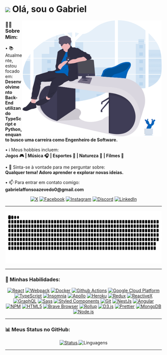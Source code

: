 <h1 align="left">
  <img src="https://emojis.slackmojis.com/emojis/images/1531849430/4246/blob-sunglasses.gif?1531849430" width="30"/> 
  Olá, sou o Gabriel
</h1>
<img align="right" src="https://raw.githubusercontent.com/gabr1elazevedo/gabr1elazevedo/bd7852ae10c0ed0f1c4001f7f8035437458efffc/Image.svg" alt="Imagem" title="Imagem" width="450"/>

<h3>👋🏻 Sobre Mim:</h3>
<div align="left">
  <p>• 📚 Atualmente, estou focado em:<br>
    <b>Desenvolvimento Back-End utilizando TypeScript e Python, enquanto busco uma carreira como Engenheiro de Software.</b></p>
  <p>• ℹ️ Meus hobbies incluem:<br>
    <b>Jogos 🎮 | Música 🎧 | Esportes 🏃 | Natureza 🍃 | Filmes 🎥</b></p>
  <p>• 💬 Sinta-se à vontade para me perguntar sobre:<br>
    <b>Qualquer tema! Adoro aprender e explorar novas ideias.</b></p>
  <p>• 📫 Para entrar em contato comigo:<br>
    <b>gabrielaffonsoazevedo0@gmail.com</b></p>
</div>

<div align="center">
  <a href="https://x.com/gabr1elazevedo_" target="_blank">
    <img alt="X" src="https://img.shields.io/badge/X-%23000000.svg?style=for-the-badge&logo=X&logoColor=white" /></a>
  <a href="https://facebook.com/gabr1elazevedo_" target="_blank">
    <img alt="Facebook" src="https://img.shields.io/badge/Facebook-%231877F2.svg?style=for-the-badge&logo=Facebook&logoColor=white" /></a>
  <a href="https://instagram.com/gabr1elazevedo_" target="_blank">
    <img alt="Instagram" src="https://img.shields.io/badge/Instagram-%23E4405F.svg?style=for-the-badge&logo=Instagram&logoColor=white" /></a>
  <a href="#" target="_blank">
    <img alt="Discord" src="https://img.shields.io/badge/Discord-%235865F2.svg?style=for-the-badge&logo=discord&logoColor=white" /></a>
  <a href="#" target="_blank">
    <img alt="LinkedIn" src="https://img.shields.io/badge/linkedin-%230077B5.svg?&style=for-the-badge&logo=linkedin&logoColor=white" /></a>
</div>

------------

<div align="center">
  <picture>
    <source media="(prefers-color-scheme: dark)" srcset="https://github.com/platane/platane/blob/output/github-contribution-grid-snake-dark.svg">
    <source media="(prefers-color-scheme: light)" srcset="https://github.com/platane/platane/blob/output/github-contribution-grid-snake.svg">
    <img alt="Snake Game" src="https://github.com/platane/platane/blob/output/github-contribution-grid-snake.svg" style="height: 170px;">
  </picture>
</div>

------------

<h3>🧰 Minhas Habilidades:</h3>

<div align="center">
  <a href="https://reactjs.org/docs/getting-started.html" target="_blank">
    <img alt="React" src="https://img.shields.io/badge/-React-45b8d8?style=for-the-badge&logo=react&logoColor=white" /></a>
  <a href="https://webpack.js.org/concepts/" target="_blank">
    <img alt="Webpack" src="https://img.shields.io/badge/-Webpack-8DD6F9?style=for-the-badge&logo=webpack&logoColor=white" /></a>
  <a href="https://www.docker.com/learn/docker-tutorials" target="_blank">
    <img alt="Docker" src="https://img.shields.io/badge/-Docker-46a2f1?style=for-the-badge&logo=docker&logoColor=white" /></a>
  <a href="https://docs.github.com/en/actions" target="_blank">
    <img alt="Github Actions" src="https://img.shields.io/badge/-Github_Actions-2088FF?style=for-the-badge&logo=github-actions&logoColor=white" /></a>
  <a href="https://cloud.google.com/docs" target="_blank">
    <img alt="Google Cloud Platform" src="https://img.shields.io/badge/-Google_Cloud_Platform-1a73e8?style=for-the-badge&logo=google-cloud&logoColor=white" /></a>
  <a href="https://www.typescriptlang.org/docs/" target="_blank">
    <img alt="TypeScript" src="https://img.shields.io/badge/-TypeScript-007ACC?style=for-the-badge&logo=typescript&logoColor=white" /></a>
  <a href="https://insomnia.rest/docs" target="_blank">
    <img alt="Insomnia" src="https://img.shields.io/badge/-Insomnia-5849BE?style=for-the-badge&logo=insomnia&logoColor=white" /></a>
  <a href="https://www.apollographql.com/docs/" target="_blank">
    <img alt="Apollo" src="https://img.shields.io/badge/-Apollo%20GraphQL-311C87?style=for-the-badge&logo=apollo-graphql&logoColor=white" /></a>
  <a href="https://devcenter.heroku.com/categories/reference" target="_blank">
    <img alt="Heroku" src="https://img.shields.io/badge/-Heroku-430098?style=for-the-badge&logo=heroku&logoColor=white" /></a>
  <a href="https://redux.js.org/introduction/getting-started" target="_blank">
    <img alt="Redux" src="https://img.shields.io/badge/-Redux-764ABC?style=for-the-badge&logo=redux&logoColor=white" /></a>
  <a href="https://rxjs.dev/guide/overview" target="_blank">
    <img alt="ReactiveX" src="https://img.shields.io/badge/-RxJs-B7178C?style=for-the-badge&logo=reactivex&logoColor=white" /></a>
  <a href="https://graphql.org/learn/" target="_blank">
    <img alt="GraphQL" src="https://img.shields.io/badge/-GraphQL-E10098?style=for-the-badge&logo=graphql&logoColor=white" /></a>
  <a href="https://sass-lang.com/documentation" target="_blank">
    <img alt="Sass" src="https://img.shields.io/badge/-Sass-CC6699?style=for-the-badge&logo=sass&logoColor=white" /></a>
  <a href="https://styled-components.com/docs" target="_blank">
    <img alt="Styled Components" src="https://img.shields.io/badge/-Styled_Components-db7092?style=for-the-badge&logo=styled-components&logoColor=white" /></a>
  <a href="https://git-scm.com/doc" target="_blank">
    <img alt="Git" src="https://img.shields.io/badge/-Git-F05032?style=for-the-badge&logo=git&logoColor=white" /></a>
  <a href="https://docs.nestjs.com/" target="_blank">
    <img alt="NestJs" src="https://img.shields.io/badge/-NestJs-ea2845?style=for-the-badge&logo=nestjs&logoColor=white" /></a>
  <a href="https://angular.io/docs" target="_blank">
    <img alt="Angular" src="https://img.shields.io/badge/-Angular-DD0031?style=for-the-badge&logo=angular&logoColor=white" /></a>
  <a href="https://docs.npmjs.com/getting-started/what-is-npm" target="_blank">
    <img alt="NPM" src="https://img.shields.io/badge/-NPM-CB3837?style=for-the-badge&logo=npm&logoColor=white" /></a>
  <a href="https://developer.mozilla.org/en-US/docs/Web/HTML" target="_blank">
    <img alt="HTML5" src="https://img.shields.io/badge/-HTML5-E34F26?style=for-the-badge&logo=html5&logoColor=white" /></a>
  <a href="https://brave.com/faq/" target="_blank">
    <img alt="Brave Browser" src="https://img.shields.io/badge/-Brave_Browser-FB542B?style=for-the-badge&logo=brave&logoColor=white" /></a>
  <a href="https://rollupjs.org/guide/en/" target="_blank">
    <img alt="Rollup" src="https://img.shields.io/badge/-Rollup-EC4A3F?style=for-the-badge&logo=rollup.js&logoColor=white" /></a>
  <a href="https://d3js.org/" target="_blank">
    <img alt="D3.js" src="https://img.shields.io/badge/-D3.js-F9A03C?style=for-the-badge&logo=d3.js&logoColor=white" /></a>
  <a href="https://prettier.io/docs/en/index.html" target="_blank">
    <img alt="Prettier" src="https://img.shields.io/badge/-Prettier-F7B93E?style=for-the-badge&logo=prettier&logoColor=white" /></a>
  <a href="https://www.mongodb.com/docs/" target="_blank">
    <img alt="MongoDB" src="https://img.shields.io/badge/-MongoDB-13aa52?style=for-the-badge&logo=mongodb&logoColor=white" /></a>
  <a href="https://nodejs.org/en/docs/" target="_blank">
    <img alt="Node.js" src="https://img.shields.io/badge/-Nodejs-43853d?style=for-the-badge&logo=Node.js&logoColor=white" /></a>
</div>

------------

<h3>📊 Meus Status no GitHub:</h3>

<div align="center">
  <a href="https://github.com/gabr1elazevedo/github-readme-stats">          
    <picture>
      <source media="(prefers-color-scheme: dark)" srcset="https://github-readme-stats.vercel.app/api?username=gabr1elazevedo&theme=github_dark&count_private=true&rank_icon=github&hide_border=true&hide_title=true&show_icons=true&number_format=short&locale=pt-br">
      <img alt="Status" height="170" align="center" src="https://github-readme-stats.vercel.app/api?username=gabr1elazevedo&theme=default&count_private=true&hide_border=true&hide_title=true&show_icons=true&number_format=short&locale=pt-br"> 
    </picture>         
  </a>

  <picture>
    <source media="(prefers-color-scheme: dark)" srcset="https://github-readme-stats.vercel.app/api/top-langs/?username=gabr1elazevedo&theme=github_dark&layout=compact&hide_border=true&hide_title=true">
    <img alt="Linguagens" height="170" align="center" src="https://github-readme-stats.vercel.app/api/top-langs/?username=gabr1elazevedo&theme=default&layout=compact&hide_border=true&hide_title=true">  
  </picture>  
</div>

------------
